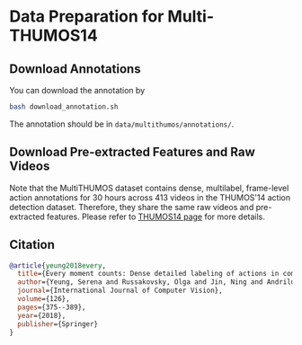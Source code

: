 # Data Preparation for Multi-THUMOS14

## Download Annotations

You can download the annotation by
```bash
bash download_annotation.sh
```
The annotation should be in `data/multithumos/annotations/`.

## Download Pre-extracted Features and Raw Videos

Note that the MultiTHUMOS dataset contains dense, multilabel, frame-level action annotations for 30 hours across 413 videos in the THUMOS'14 action detection dataset. Therefore, they share the same raw videos and pre-extracted features. Please refer to [THUMOS14 page](/tools/prepare_data/thumos/README.md) for more details.

## Citation

```BibTeX
@article{yeung2018every,
  title={Every moment counts: Dense detailed labeling of actions in complex videos},
  author={Yeung, Serena and Russakovsky, Olga and Jin, Ning and Andriluka, Mykhaylo and Mori, Greg and Fei-Fei, Li},
  journal={International Journal of Computer Vision},
  volume={126},
  pages={375--389},
  year={2018},
  publisher={Springer}
}
```